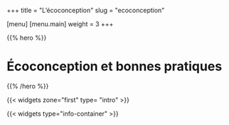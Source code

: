 +++
title = "L’écoconception"
slug = "ecoconception"

[menu]
	[menu.main]
		weight = 3
+++

{{% hero %}}

# Éco&shy;conception et bonnes pratiques

{{% /hero %}}

{{< widgets zone="first" type= "intro" >}}

{{< widgets type="info-container" >}}

